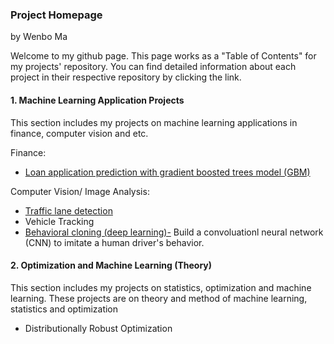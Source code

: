 ### Project Homepage

by Wenbo Ma

Welcome to my github page. This page works as a "Table of Contents" for my projects' repository. You can find detailed information about each project in their respective repository by clicking the link.

#### 1. Machine Learning Application Projects

This section includes my projects on machine learning applications in finance, computer vision and etc.

Finance:
  * [Loan application prediction with gradient boosted trees model (GBM)](https://github.com/wenbo5565/AppliedProject_GrantingLoan)

Computer Vision/ Image Analysis: 
  * [Traffic lane detection](https://github.com/wenbo5565/AppliedProject_AdvancedLaneFinding)
  * Vehicle Tracking
  * [Behavioral cloning (deep learning)-]() Build a convoluationl neural network (CNN) to imitate a human driver's behavior.
 
#### 2. Optimization and Machine Learning (Theory)

This section includes my projects on statistics, optimization and machine learning. These projects are on theory and method of machine learning, statistics and optimization

  * Distributionally Robust Optimization
